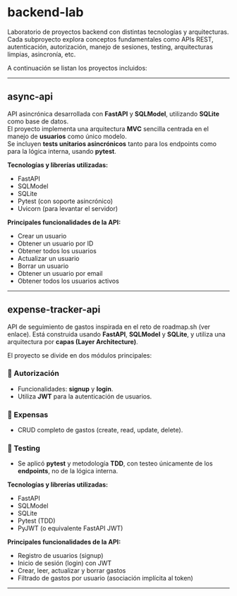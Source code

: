 # backend-lab

Laboratorio de proyectos backend con distintas tecnologías y arquitecturas. Cada subproyecto explora conceptos fundamentales como APIs REST, autenticación, autorización, manejo de sesiones, testing, arquitecturas limpias, asincronía, etc.

A continuación se listan los proyectos incluidos:

---

## async-api

API asincrónica desarrollada con **FastAPI** y **SQLModel**, utilizando **SQLite** como base de datos.  
El proyecto implementa una arquitectura **MVC** sencilla centrada en el manejo de **usuarios** como único modelo.  
Se incluyen **tests unitarios asincrónicos** tanto para los endpoints como para la lógica interna, usando **pytest**.

**Tecnologías y librerías utilizadas:**
- FastAPI
- SQLModel
- SQLite
- Pytest (con soporte asincrónico)
- Uvicorn (para levantar el servidor)

**Principales funcionalidades de la API:**
- Crear un usuario
- Obtener un usuario por ID
- Obtener todos los usuarios
- Actualizar un usuario
- Borrar un usuario
- Obtener un usuario por email
- Obtener todos los usuarios activos

---

## expense-tracker-api

API de seguimiento de gastos inspirada en el reto de roadmap.sh (ver enlace). Está construida usando **FastAPI**, **SQLModel** y **SQLite**, y utiliza una arquitectura por **capas (Layer Architecture)**.

El proyecto se divide en dos módulos principales:

### 📌 Autorización
- Funcionalidades: **signup** y **login**.
- Utiliza **JWT** para la autenticación de usuarios.

### 📌 Expensas
- CRUD completo de gastos (create, read, update, delete).

### 🧪 Testing
- Se aplicó **pytest** y metodología **TDD**, con testeo únicamente de los **endpoints**, no de la lógica interna.

**Tecnologías y librerías utilizadas:**
- FastAPI
- SQLModel
- SQLite
- Pytest (TDD)
- PyJWT (o equivalente FastAPI JWT)

**Principales funcionalidades de la API:**
- Registro de usuarios (signup)
- Inicio de sesión (login) con JWT
- Crear, leer, actualizar y borrar gastos
- Filtrado de gastos por usuario (asociación implícita al token)

---
